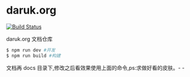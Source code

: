 # daruk.org

[![Build Status](https://travis-ci.org/darukjs/daruk.org.svg?branch=master)](https://travis-ci.org/darukjs/daruk.org)

daruk.org 文档仓库

```bash
$ npm run dev #开发
$ npm run build #构建
```

文档再 docs 目录下,修改之后看效果使用上面的命令,ps:求做好看的皮肤。- -
